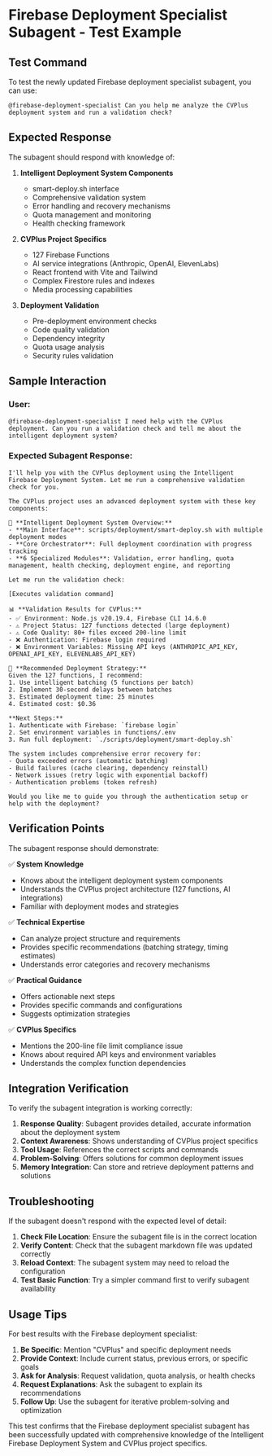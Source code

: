 # Firebase Deployment Specialist Subagent - Test Example

## Test Command
To test the newly updated Firebase deployment specialist subagent, you can use:

```
@firebase-deployment-specialist Can you help me analyze the CVPlus deployment system and run a validation check?
```

## Expected Response
The subagent should respond with knowledge of:

1. **Intelligent Deployment System Components**
   - smart-deploy.sh interface
   - Comprehensive validation system
   - Error handling and recovery mechanisms
   - Quota management and monitoring
   - Health checking framework

2. **CVPlus Project Specifics**
   - 127 Firebase Functions
   - AI service integrations (Anthropic, OpenAI, ElevenLabs)
   - React frontend with Vite and Tailwind
   - Complex Firestore rules and indexes
   - Media processing capabilities

3. **Deployment Validation**
   - Pre-deployment environment checks
   - Code quality validation
   - Dependency integrity
   - Quota usage analysis
   - Security rules validation

## Sample Interaction

### User:
```
@firebase-deployment-specialist I need help with the CVPlus deployment. Can you run a validation check and tell me about the intelligent deployment system?
```

### Expected Subagent Response:
```
I'll help you with the CVPlus deployment using the Intelligent Firebase Deployment System. Let me run a comprehensive validation check for you.

The CVPlus project uses an advanced deployment system with these key components:

🎯 **Intelligent Deployment System Overview:**
- **Main Interface**: scripts/deployment/smart-deploy.sh with multiple deployment modes
- **Core Orchestrator**: Full deployment coordination with progress tracking
- **6 Specialized Modules**: Validation, error handling, quota management, health checking, deployment engine, and reporting

Let me run the validation check:

[Executes validation command]

📊 **Validation Results for CVPlus:**
- ✅ Environment: Node.js v20.19.4, Firebase CLI 14.6.0
- ⚠️ Project Status: 127 functions detected (large deployment)
- ⚠️ Code Quality: 80+ files exceed 200-line limit
- ❌ Authentication: Firebase login required
- ❌ Environment Variables: Missing API keys (ANTHROPIC_API_KEY, OPENAI_API_KEY, ELEVENLABS_API_KEY)

🚀 **Recommended Deployment Strategy:**
Given the 127 functions, I recommend:
1. Use intelligent batching (5 functions per batch)
2. Implement 30-second delays between batches  
3. Estimated deployment time: 25 minutes
4. Estimated cost: $0.36

**Next Steps:**
1. Authenticate with Firebase: `firebase login`
2. Set environment variables in functions/.env
3. Run full deployment: `./scripts/deployment/smart-deploy.sh`

The system includes comprehensive error recovery for:
- Quota exceeded errors (automatic batching)
- Build failures (cache clearing, dependency reinstall)
- Network issues (retry logic with exponential backoff)
- Authentication problems (token refresh)

Would you like me to guide you through the authentication setup or help with the deployment?
```

## Verification Points

The subagent response should demonstrate:

✅ **System Knowledge**
- Knows about the intelligent deployment system components
- Understands the CVPlus project architecture (127 functions, AI integrations)
- Familiar with deployment modes and strategies

✅ **Technical Expertise**
- Can analyze project structure and requirements
- Provides specific recommendations (batching strategy, timing estimates)
- Understands error categories and recovery mechanisms

✅ **Practical Guidance**
- Offers actionable next steps
- Provides specific commands and configurations
- Suggests optimization strategies

✅ **CVPlus Specifics**
- Mentions the 200-line file limit compliance issue
- Knows about required API keys and environment variables
- Understands the complex function dependencies

## Integration Verification

To verify the subagent integration is working correctly:

1. **Response Quality**: Subagent provides detailed, accurate information about the deployment system
2. **Context Awareness**: Shows understanding of CVPlus project specifics
3. **Tool Usage**: References the correct scripts and commands
4. **Problem-Solving**: Offers solutions for common deployment issues
5. **Memory Integration**: Can store and retrieve deployment patterns and solutions

## Troubleshooting

If the subagent doesn't respond with the expected level of detail:

1. **Check File Location**: Ensure the subagent file is in the correct location
2. **Verify Content**: Check that the subagent markdown file was updated correctly
3. **Reload Context**: The subagent system may need to reload the configuration
4. **Test Basic Function**: Try a simpler command first to verify subagent availability

## Usage Tips

For best results with the Firebase deployment specialist:

1. **Be Specific**: Mention "CVPlus" and specific deployment needs
2. **Provide Context**: Include current status, previous errors, or specific goals
3. **Ask for Analysis**: Request validation, quota analysis, or health checks
4. **Request Explanations**: Ask the subagent to explain its recommendations
5. **Follow Up**: Use the subagent for iterative problem-solving and optimization

This test confirms that the Firebase deployment specialist subagent has been successfully updated with comprehensive knowledge of the Intelligent Firebase Deployment System and CVPlus project specifics.